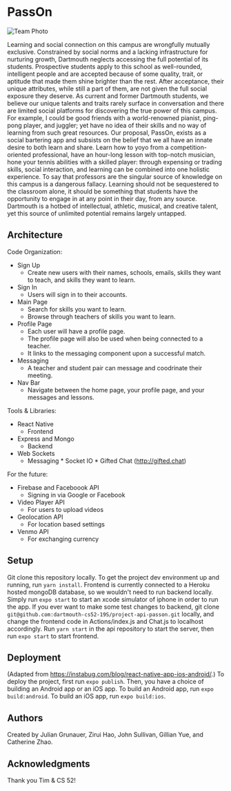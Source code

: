 # PassOn

![Team Photo](https://media.giphy.com/media/IWMeKZrchOo5G/giphy.gif)

Learning and social connection on this campus are wrongfully mutually exclusive. 
Constrained by social norms and a lacking infrastructure for nurturing growth, Dartmouth neglects accessing the full potential of its students. 
Prospective students apply to this school as well-rounded, intelligent people and are accepted because of some quality, trait, or aptitude that made them shine brighter than the rest. After acceptance, their unique attributes, while still a part of them, are not given the full social exposure they deserve. 
As current and former Dartmouth students, we believe our unique talents and traits rarely surface in conversation and there are limited social platforms for discovering the true power of this campus. For example, I could be good friends with a world-renowned pianist, ping-pong player, and juggler; yet have no idea of their skills and no way of learning from such great resources. 
Our proposal, PassOn, exists as a social bartering app and subsists on the belief that we all have an innate desire to both learn and share. Learn how to yoyo from a competition-oriented professional, have an hour-long lesson with top-notch musician, hone your tennis abilities with a skilled player: through expensing or trading skills, social interaction, and learning can be combined into one holistic experience. To say that professors are the singular source of knowledge on this campus is a dangerous fallacy. Learning should not be sequestered to the classroom alone, it should be something that students have the opportunity to engage in at any point in their day, from any source. Dartmouth is a hotbed of intellectual, athletic, musical, and creative talent, yet this source of unlimited potential remains largely untapped. 

## Architecture

Code Organization:
* Sign Up
    * Create new users with their names, schools, emails, skills they want to teach, and skills they want to learn.
* Sign In
    * Users will sign in to their accounts.
* Main Page
    * Search for skills you want to learn.
    * Browse through teachers of skills you want to learn.
* Profile Page
    * Each user will have a profile page.
    * The profile page will also be used when being connected to a teacher.
    * It links to the messaging component upon a successful match.
* Messaging 
    * A teacher and student pair can message and coodrinate their meeting.
* Nav Bar
    * Navigate between the home page, your profile page, and your messages and lessons.

Tools & Libraries:
* React Native
    * Frontend
* Express and Mongo
    * Backend
* Web Sockets
    * Messaging
          * Socket IO 
          * Gifted Chat (http://gifted.chat)

For the future:
* Firebase and Faceboook API
    * Signing in via Google or Facebook
* Video Player API
    * For users to upload videos
* Geolocation API
    * For location based settings
* Venmo API
    * For exchanging currency

## Setup

Git clone this repository locally. To get the project dev environment up and running, run `yarn install`. Frontend is currently connected to a Heroku hosted mongoDB database, so we wouldn't need to run backend locally. Simply run `expo start` to start an xcode simulator of iphone in order to run the app. If you ever want to make some test changes to backend, git clone `git@github.com:dartmouth-cs52-19S/project-api-passon.git` locally, and change the frontend code in Actions/index.js and Chat.js to localhost accordingly. Run `yarn start` in the api repository to start the server, then run `expo start` to start frontend.

## Deployment

(Adapted from https://instabug.com/blog/react-native-app-ios-android/.)
To deploy the project, first run `expo publish`. Then, you have a choice of building an Android app or an iOS app. To build an Android app, run `expo build:android`. To build an iOS app, run `expo build:ios`. 

## Authors

Created by Julian Grunauer, Zirui Hao, John Sullivan, Gillian Yue, and Catherine Zhao.

## Acknowledgments

Thank you Tim & CS 52!
